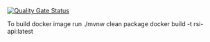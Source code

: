 [![Quality Gate Status](https://sonarcloud.io/api/project_badges/measure?project=bpracht_java-testing-demo&metric=alert_status)](https://sonarcloud.io/summary/new_code?id=bpracht_java-testing-demo)

To build docker image run
./mvnw clean package
docker build -t rsi-api:latest
